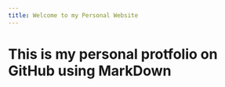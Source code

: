 ```yaml
---
title: Welcome to my Personal Website
---
```


# This is my personal protfolio on GitHub using MarkDown
